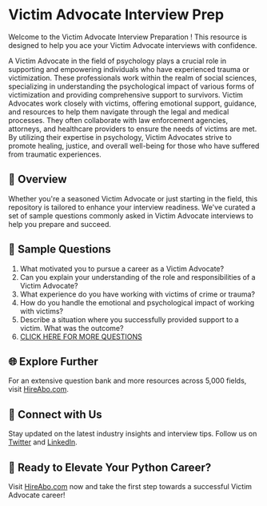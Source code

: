 # Victim Advocate Interview Prep

Welcome to the Victim Advocate Interview Preparation ! This resource is designed to help you ace your Victim Advocate interviews with confidence.

A Victim Advocate in the field of psychology plays a crucial role in supporting and empowering individuals who have experienced trauma or victimization. These professionals work within the realm of social sciences, specializing in understanding the psychological impact of various forms of victimization and providing comprehensive support to survivors. Victim Advocates work closely with victims, offering emotional support, guidance, and resources to help them navigate through the legal and medical processes. They often collaborate with law enforcement agencies, attorneys, and healthcare providers to ensure the needs of victims are met. By utilizing their expertise in psychology, Victim Advocates strive to promote healing, justice, and overall well-being for those who have suffered from traumatic experiences.

## 🚀 Overview

Whether you're a seasoned Victim Advocate or just starting in the field, this repository is tailored to enhance your interview readiness. We've curated a set of sample questions commonly asked in Victim Advocate interviews to help you prepare and succeed.

## 📝 Sample Questions

1. What motivated you to pursue a career as a Victim Advocate?
2. Can you explain your understanding of the role and responsibilities of a Victim Advocate?
3. What experience do you have working with victims of crime or trauma?
4. How do you handle the emotional and psychological impact of working with victims?
5. Describe a situation where you successfully provided support to a victim. What was the outcome?
6. [CLICK HERE FOR MORE QUESTIONS](https://hireabo.com/job/7_0_43/Victim%20Advocate)

## 🌐 Explore Further

For an extensive question bank and more resources across 5,000 fields, visit [HireAbo.com](https://www.hireabo.com).

## 📱 Connect with Us

Stay updated on the latest industry insights and interview tips. Follow us on [Twitter](https://twitter.com/hireabo) and [LinkedIn](https://www.linkedin.com/in/hire-abo-3609972a8/).

## 🚀 Ready to Elevate Your Python Career?

Visit [HireAbo.com](https://www.hireabo.com) now and take the first step towards a successful Victim Advocate career!